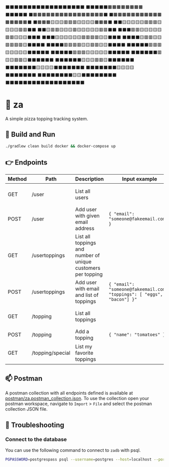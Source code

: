 ⬛⬛⬛⬛⬛⬛⬛⬛⬛⬛⬛⬛⬛⬛⬛⬛⬛⬛
⬛⬛⬛⬛⬛🟫🟫🟫🟫🟫🟫🟫🟫⬛⬛⬛⬛⬛
⬛🟫🟫🟫🟫🟫🟫🟫🟫🟫🟫🟫🟫🟫🟫🟫🟫⬛
⬛🟫🟫🟫🟫🟫🟫🟫🟫🟫🟫🟫🟫🟫🟫🟫🟫⬛
⬛🟫🟫🟫🟨🟨🟨🟥🟥🟥🟨🟨🟨🟨🟫🟫🟫⬛
⬛⬛🟨🟨🟨🟨🟨🟥🟥🟥🟨🟨🟨🟨🟥🟥⬛⬛
⬛⬛🟨🟥🟥🟨🟨🟨🟥🟨🟨🟨🟨🟨🟥🟥⬛⬛
⬛⬛⬛🟥🟥🟨🟨🟨🟨🟨🟥🟥🟨🟨🟨⬛⬛⬛
⬛⬛⬛🟨🟨🟨🟨🟨🟨🟥🟥🟥🟥🟨🟨⬛⬛⬛
⬛⬛⬛⬛🟨🟥🟥🟨🟨🟥🟥🟥🟥🟨⬛⬛⬛⬛
⬛⬛⬛⬛🟥🟥🟥🟥🟨🟨🟥🟥🟨🟨⬛⬛⬛⬛
⬛⬛⬛⬛⬛🟥🟥🟥🟨🟨🟨🟨🟨⬛⬛⬛⬛⬛
⬛⬛⬛⬛⬛🟥🟥🟥🟨🟨🟨🟨🟨⬛⬛⬛⬛⬛
⬛⬛⬛⬛⬛⬛🟥🟨🟨🟥🟥🟨⬛⬛⬛⬛⬛⬛
⬛⬛⬛⬛⬛⬛🟨🟨🟨🟥🟥🟨⬛⬛⬛⬛⬛⬛
⬛⬛⬛⬛⬛⬛⬛🟨🟨🟨🟨⬛⬛⬛⬛⬛⬛⬛
⬛⬛⬛⬛⬛⬛⬛🟨🟨🟨🟨⬛⬛⬛⬛⬛⬛⬛
⬛⬛⬛⬛⬛⬛⬛⬛🟨🟨⬛⬛⬛⬛⬛⬛⬛⬛
⬛⬛⬛⬛⬛⬛⬛⬛⬛⬛⬛⬛⬛⬛⬛⬛⬛⬛
# 🍕 za
A simple pizza topping tracking system.

## 🏃 Build and Run
```sh
./gradlew clean build docker && docker-compose up
```

## 👉 Endpoints
| Method | Path             | Description                                                  | Input example                                                           | Output example                                                                       |
|--------|------------------|--------------------------------------------------------------|-------------------------------------------------------------------------|--------------------------------------------------------------------------------------|
| GET    | /user            | List all users                                               |                                                                         | `[ { "id": 1, "email": "mike@fakeemail.com" } ]` |                                   |
| POST   | /user            | Add user with given email address                            | `{ "email": "someone@fakeemail.com" }`                                  |                                                                                      |
| GET    | /usertoppings    | List all toppings and number of unique customers per topping |                                                                         | `[ { "topping": "pepperoni", "count": 3 }, { "topping": "pineapple", "count": 2 } ]` |
| POST   | /usertoppings    | Add user with email and list of toppings                     | `{ "email": "someone@fakeemail.com", "toppings": [ "eggs", "bacon"] }"` |                                                                                      |
| GET    | /topping         | List all toppings                                            |                                                                         | `[ { "id": 1, "name": "pepperoni" }, { "id": 2, "name": "sausage" } ]`               |
| POST   | /topping         | Add a topping                                                | `{ "name": "tomatoes" }`                                                |                                                                                      |
| GET    | /topping/special | List my favorite toppings                                    |                                                                         | `[ "pepperoni", "sausage", "mushrooms", "green peppers", "onions" ]`                 |

## 📫 Postman
A postman collection with all endpoints defined is available at [postman/za.postman_collection.json](./postman/za.postman_collection.json). 
To use the collection open your postman workspace, navigate to `Import` > `File` and select the postman collection JSON file.

## 🔨 Troubleshooting
### Connect to the database
You can use the following command to connect to `zadb` with psql.
```sh
PGPASSWORD=postgrespass psql --username=postgres --host=localhost --port=5432 --dbname=zadb
```

